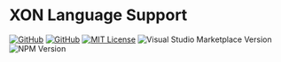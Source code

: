 # XON Language Support

[![GitHub](https://img.shields.io/badge/GitHub-CORE-blue)](https://github.com/nizami/xon/tree/main/projects/core)
[![GitHub](https://img.shields.io/badge/GitHub-VSCODE-blue)](https://github.com/nizami/xon/tree/main/projects/vscode)
[![MIT License](https://img.shields.io/badge/License-MIT-blue)](https://github.com/nizami/xon/blob/main/LICENSE)
![Visual Studio Marketplace Version](https://img.shields.io/visual-studio-marketplace/v/nizami.xon?label=vscode&color=green)
![NPM Version](https://img.shields.io/npm/v/%40xon%2Fcore?color=green)

<!-- ## Features

- Syntax highlighting
- Code formatting -->
